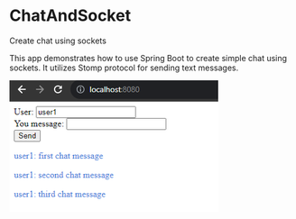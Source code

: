# ChatAndSocket

Create chat using sockets

This app demonstrates how to use Spring Boot to create simple chat using sockets.
It utilizes Stomp protocol for sending text messages.

<img src="src/main/resources/images/ChatUI.PNG">
